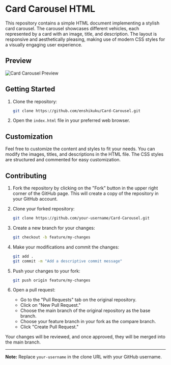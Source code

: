 # Card Carousel HTML

This repository contains a simple HTML document implementing a stylish card carousel. The carousel showcases different vehicles, each represented by a card with an image, title, and description. The layout is responsive and aesthetically pleasing, making use of modern CSS styles for a visually engaging user experience.

## Preview

![Card Carousel Preview](https://res.cloudinary.com/dlkqilyi0/image/upload/v1700560953/main_gzqqhn.png)

## Getting Started

1. Clone the repository:

   ```bash
   git clone https://github.com/enshikuku/Card-Carousel.git
   ```

2. Open the `index.html` file in your preferred web browser.

## Customization

Feel free to customize the content and styles to fit your needs. You can modify the images, titles, and descriptions in the HTML file. The CSS styles are structured and commented for easy customization.

## Contributing

1. Fork the repository by clicking on the "Fork" button in the upper right corner of the GitHub page. This will create a copy of the repository in your GitHub account.

2. Clone your forked repository:

   ```bash
   git clone https://github.com/your-username/Card-Carousel.git
   ```

3. Create a new branch for your changes:

   ```bash
   git checkout -b feature/my-changes
   ```

4. Make your modifications and commit the changes:

   ```bash
   git add .
   git commit -m "Add a descriptive commit message"
   ```

5. Push your changes to your fork:

   ```bash
   git push origin feature/my-changes
   ```

6. Open a pull request:
   - Go to the "Pull Requests" tab on the original repository.
   - Click on "New Pull Request."
   - Choose the main branch of the original repository as the base branch.
   - Choose your feature branch in your fork as the compare branch.
   - Click "Create Pull Request."

Your changes will be reviewed, and once approved, they will be merged into the main branch.

---

**Note:** Replace `your-username` in the clone URL with your GitHub username.
